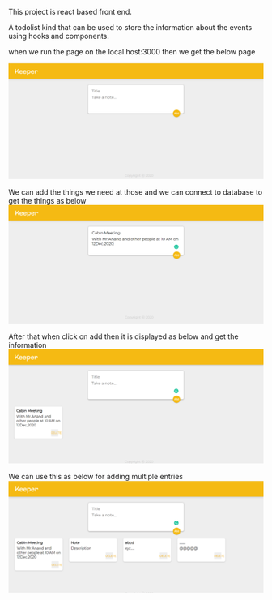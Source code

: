 This project is react based front end.

A todolist kind that can be used to store the information about the events using hooks and components.

when we run the page on the local host:3000 then we get the below page

![](/images/1.png)

We can add the things we need at those and we can connect to database to get the things as below
![](/images/2.png)

After that when click on add then it is displayed as below and get the information
![](/images/3.png)

We can use this as below for adding multiple entries
![](/images/4.png)

